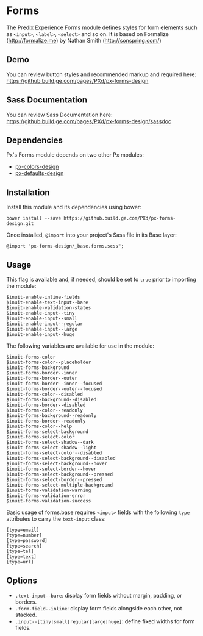 # Forms

The Predix Experience Forms module defines styles for form elements such as `<input>`, `<label>`, `<select>` and so on. It is based on Formalize (http://formalize.me) by Nathan Smith (http://sonspring.com/)

## Demo

You can review button styles and recommended markup and required here: https://github.build.ge.com/pages/PXd/px-forms-design

## Sass Documentation

You can review Sass Documentation here: https://github.build.ge.com/pages/PXd/px-forms-design/sassdoc

## Dependencies

Px's Forms module depends on two other Px modules:

* [px-colors-design](https://github.build.ge.com/PXd/px-colors-design)
* [px-defaults-design](https://github.build.ge.com/PXd/px-defaults-design)

## Installation

Install this module and its dependencies using bower:

    bower install --save https://github.build.ge.com/PXd/px-forms-design.git

Once installed, `@import` into your project's Sass file in its Base layer:

    @import "px-forms-design/_base.forms.scss";

## Usage

This flag is available and, if needed, should be set to `true` prior to importing the module:

    $inuit-enable-inline-fields
    $inuit-enable-text-input--bare
    $inuit-enable-validation-states
    $inuit-enable-input--tiny
    $inuit-enable-input--small
    $inuit-enable-input--regular
    $inuit-enable-input--large
    $inuit-enable-input--huge 

The following variables are available for use in the module:

    $inuit-forms-color
    $inuit-forms-color--placeholder
    $inuit-forms-background
    $inuit-forms-border--inner
    $inuit-forms-border--outer
    $inuit-forms-border--inner--focused
    $inuit-forms-border--outer--focused
    $inuit-forms-color--disabled
    $inuit-forms-background--disabled
    $inuit-forms-border--disabled
    $inuit-forms-color--readonly
    $inuit-forms-background--readonly
    $inuit-forms-border--readonly
    $inuit-forms-color--help
    $inuit-forms-select-background
    $inuit-forms-select-color
    $inuit-forms-select-shadow--dark
    $inuit-forms-select-shadow--light
    $inuit-forms-select-color--disabled
    $inuit-forms-select-background--disabled
    $inuit-forms-select-background--hover
    $inuit-forms-select-border--hover
    $inuit-forms-select-background--pressed
    $inuit-forms-select-border--pressed
    $inuit-forms-select-multiple-background
    $inuit-forms-validation-warning
    $inuit-forms-validation-error
    $inuit-forms-validation-success

Basic usage of forms.base requires `<input>` fields with the following `type` attributes to carry the `text-input` class:

    [type=email]
    [type=number]
    [type=password]
    [type=search]
    [type=tel]
    [type=text]
    [type=url]

## Options

* `.text-input--bare`: display form fields without margin, padding, or borders.
* `.form-field--inline`: display form fields alongside each other, not stacked.
* `.input--[tiny|small|regular|large|huge]`: define fixed widths for form fields.
